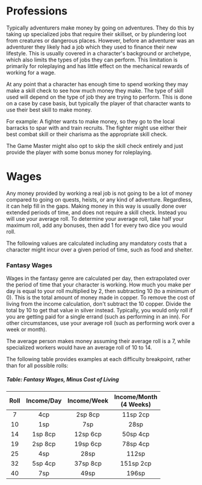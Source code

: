 # Professions

Typically adventurers make money by going on adventures. They do this by taking up specialized jobs that require their skillset, or by plundering loot from creatures or dangerous places. However, before an adventurer was an adventurer they likely had a job which they used to finance their new lifestyle. This is usually covered in a character's background or archetype, which also limits the types of jobs they can perform. This limitation is primarily for roleplaying and has little effect on the mechanical rewards of working for a wage.

At any point that a character has enough time to spend working they may make a skill check to see how much money they make. The type of skill used will depend on the type of job they are trying to perform. This is done on a case by case basis, but typically the player of that character wants to use their best skill to make money.

For example: A fighter wants to make money, so they go to the local barracks to spar with and train recruits. The fighter might use either their best combat skill or their charisma as the appropriate skill check.

The Game Master might also opt to skip the skill check entirely and just provide the player with some bonus money for roleplaying.

# Wages

Any money provided by working a real job is not going to be a lot of money compared to going on quests, heists, or any kind of adventure. Regardless, it can help fill in the gaps. Making money in this way is usually done over extended periods of time, and does not require a skill check. Instead you will use your average roll. To determine your average roll, take half your maximum roll, add any bonuses, then add 1 for every two dice you would roll.

The following values are calculated including any mandatory costs that a character might incur over a given period of time, such as food and shelter.

### Fantasy Wages

Wages in the fantasy genre are calculated per day, then extrapolated over the period of time that your character is working. How much you make per day is equal to your roll multiplied by 2, then subtracting 10 (to a minimum of 0). This is the total amount of money made in copper. To remove the cost of living from the income calculation, don't subtract the 10 copper. Divide the total by 10 to get that value in silver instead. Typically, you would only roll if you are getting paid for a single errand (such as performing in an inn). For other circumstances, use your average roll (such as performing work over a week or month).

The average person makes money assuming their average roll is a 7, while specialized workers would have an average roll of 10 to 14.

The following table provides examples at each difficulty breakpoint, rather than for all possible rolls:

##### Table: Fantasy Wages, Minus Cost of Living
| Roll | Income/Day | Income/Week | Income/Month<br/>(4 Weeks) |
|:-:|:-:|:-:|:-:|
| 7 | 4cp | 2sp 8cp | 11sp 2cp |
| 10 | 1sp | 7sp | 28sp |
| 14 | 1sp 8cp | 12sp 6cp | 50sp 4cp |
| 19 | 2sp 8cp | 19sp 6cp | 78sp 4cp |
| 25 | 4sp | 28sp | 112sp |
| 32 | 5sp 4cp | 37sp 8cp | 151sp 2cp |
| 40 | 7sp | 49sp | 196sp |